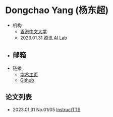 # Dongchao Yang (杨东超)

- 机构
  - [香港中文大学](../Institutions/CUHK_香港中文大学.md)
  - 2023.01.31 [腾讯 AI Lab](../Institutions/TecentAI.md)
- 邮箱
  - 
- 链接
  - [学术主页](https://dongchaoyang.top)
  - [Github](https://github.com/yangdongchao)

## 论文列表

- 2023.01.31 No.01/05 [InstructTTS](../Models/Prompt/2023.01.31_InstructTTS.md)

